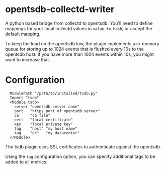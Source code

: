 opentsdb-collectd-writer
========================

A python based bridge from collectd to opentsdb. You'll need to define mappings
for your local collectd values in `value_to_hash`, or accept the default
mapping.

To keep the load on the opentsdb low, the plugin implements a in-memory queue
for storing up to 1024 events that is flushed every 10s to the opentsdb host.
If you have more than 1024 events within 10s, you might want to increase that.

Configuration
=============

```
  ModulePath "/path/to/installed/tsdb.py"
  Import "tsdb"
  <Module tsdb>
    server "opentsdb server name"
    port   "https port of opentsdb server"
    ca     "ca file"
    cert   "local certificate"
    key    "local private key"
    tag    "host" "my host name"
    tag    "dc"   "my datacenter"
  </Module>
```

The tsdb plugin uses SSL certificates to authenticate against the opentsdb.

Using the `tag` configuration option, you can specify additional tags to be
added to all metrics.


